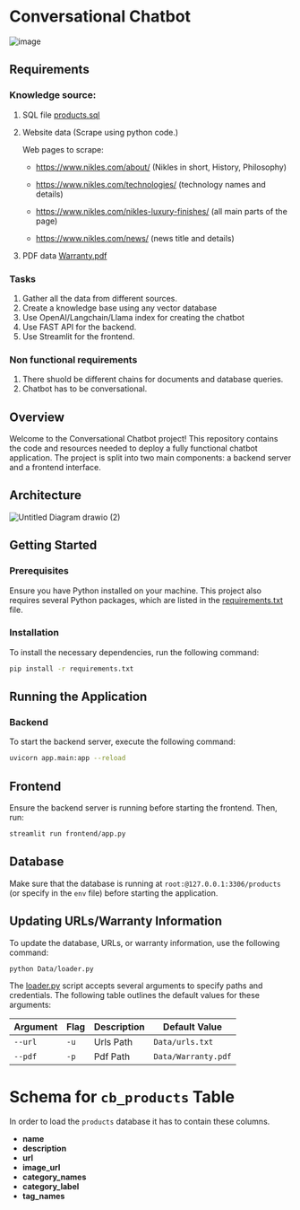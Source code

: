 # Conversational Chatbot
![image](https://github.com/darda-abu/Chatbot-nikles/assets/167751588/7b8ec20d-da54-48bf-9b1e-a6ede5d97efb)


## Requirements
### Knowledge source:
1. SQL file [products.sql](Data\products.sql)
2. Website data (Scrape using python code.) 

    Web pages to scrape:
	
    - https://www.nikles.com/about/ (Nikles in short, History, Philosophy)

	- https://www.nikles.com/technologies/ (technology names and details)

	- https://www.nikles.com/nikles-luxury-finishes/ (all main parts of the page)

	- https://www.nikles.com/news/ (news title and details)
3. PDF data [Warranty.pdf](Data\Warranty.pdf)


### Tasks
1. Gather all the data from different sources.
2. Create a knowledge base using any vector database
3. Use OpenAI/Langchain/Llama index for creating the chatbot
4. Use FAST API for the backend.
5. Use Streamlit for the frontend.


### Non functional requirements
1. There shuold be different chains for documents and database queries.
2. Chatbot has to be conversational. 

## Overview

Welcome to the Conversational Chatbot project! This repository contains the code and resources needed to deploy a fully functional chatbot application. The project is split into two main components: a backend server and a frontend interface.
 

## Architecture
![Untitled Diagram drawio (2)](https://github.com/darda-abu/Chatbot-nikles/assets/167751588/9b1d4f2e-a1a0-47ff-8213-e33d5b0a849c)

## Getting Started

### Prerequisites

Ensure you have Python installed on your machine. This project also requires several Python packages, which are listed in the [requirements.txt](requirements.txt) file.

### Installation

To install the necessary dependencies, run the following command:

```bash
pip install -r requirements.txt
```

## Running the Application

### Backend
To start the backend server, execute the following command:
```bash
uvicorn app.main:app --reload
```
## Frontend
Ensure the backend server is running before starting the frontend. Then, run:
```bash
streamlit run frontend/app.py
```
## Database
Make sure that the database is running at `root:@127.0.0.1:3306/products` (or specify in the `env` file) before starting the application.
## Updating  URLs/Warranty Information
To update the database, URLs, or warranty information, use the following command:
```bash
python Data/loader.py
```
The [loader.py](Data/loader.py) script accepts several arguments to specify paths and credentials. The following table outlines the default values for these arguments:

| Argument | Flag | Description | Default Value |
|----------|------|-------------|---------------|
| `--url` | `-u` | Urls Path | `Data/urls.txt` |
| `--pdf` | `-p` | Pdf Path | `Data/Warranty.pdf` |


# Schema for `cb_products` Table

In order to load the `products` database it has to contain these columns.

- **name**
- **description**
- **url**
- **image_url**
- **category_names**
- **category_label**
- **tag_names**

